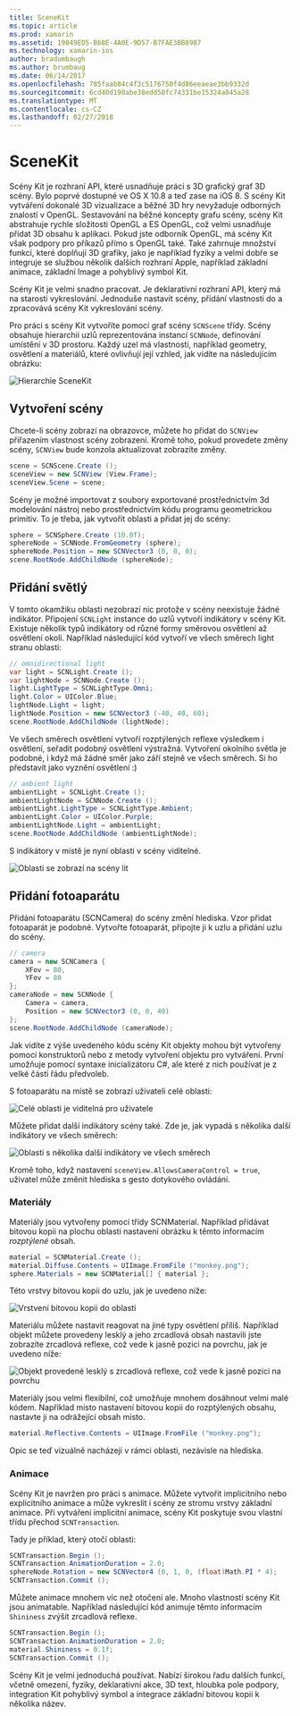 ```yaml
---
title: SceneKit
ms.topic: article
ms.prod: xamarin
ms.assetid: 19049ED5-B68E-4A0E-9D57-B7FAE3BB8987
ms.technology: xamarin-ios
author: bradumbaugh
ms.author: brumbaug
ms.date: 06/14/2017
ms.openlocfilehash: 785faab84c4f3c5176750f4d86eeaeae3bb9332d
ms.sourcegitcommit: 6cd40d190abe38edd50fc74331be15324a845a28
ms.translationtype: MT
ms.contentlocale: cs-CZ
ms.lasthandoff: 02/27/2018
---
```

# <a name="scenekit"></a>SceneKit

Scény Kit je rozhraní API, které usnadňuje práci s 3D grafický graf 3D scény. Bylo poprvé dostupné ve OS X 10.8 a teď zase na iOS 8. S scény Kit vytváření dokonalé 3D vizualizace a běžné 3D hry nevyžaduje odborných znalostí v OpenGL. Sestavování na běžné koncepty grafu scény, scény Kit abstrahuje rychle složitosti OpenGL a ES OpenGL, což velmi usnadňuje přidat 3D obsahu k aplikaci. Pokud jste odborník OpenGL, má scény Kit však podpory pro příkazů přímo s OpenGL také. Také zahrnuje množství funkcí, které doplňují 3D grafiky, jako je například fyziky a velmi dobře se integruje se službou několik dalších rozhraní Apple, například základní animace, základní Image a pohyblivý symbol Kit.

Scény Kit je velmi snadno pracovat. Je deklarativní rozhraní API, který má na starosti vykreslování. Jednoduše nastavit scény, přidání vlastnosti do a zpracovává scény Kit vykreslování scény.

Pro práci s scény Kit vytvoříte pomocí graf scény `SCNScene` třídy. Scény obsahuje hierarchii uzlů reprezentována instancí `SCNNode`, definování umístění v 3D prostoru. Každý uzel má vlastnosti, například geometry, osvětlení a materiálů, které ovlivňují její vzhled, jak vidíte na následujícím obrázku:

![](scenekit-images/image7.png "Hierarchie SceneKit") 

## <a name="create-a-scene"></a>Vytvoření scény

Chcete-li scény zobrazí na obrazovce, můžete ho přidat do `SCNView` přiřazením vlastnost scény zobrazení. Kromě toho, pokud provedete změny scény, `SCNView` bude konzola aktualizovat zobrazíte změny.

```csharp
scene = SCNScene.Create ();
sceneView = new SCNView (View.Frame);
sceneView.Scene = scene;
```

Scény je možné importovat z soubory exportované prostřednictvím 3d modelování nástroj nebo prostřednictvím kódu programu geometrickou primitiv. To je třeba, jak vytvořit oblasti a přidat jej do scény:

```csharp
sphere = SCNSphere.Create (10.0f);
sphereNode = SCNNode.FromGeometry (sphere);
sphereNode.Position = new SCNVector3 (0, 0, 0);
scene.RootNode.AddChildNode (sphereNode);
```

## <a name="adding-light"></a>Přidání světlý

V tomto okamžiku oblasti nezobrazí nic protože v scény neexistuje žádné indikátor. Připojení `SCNLight` instance do uzlů vytvoří indikátory v scény Kit. Existuje několik typů indikátory od různé formy směrovou osvětlení až osvětlení okolí. Například následující kód vytvoří ve všech směrech light stranu oblasti:

```csharp
// omnidirectional light
var light = SCNLight.Create ();
var lightNode = SCNNode.Create ();
light.LightType = SCNLightType.Omni;
light.Color = UIColor.Blue;
lightNode.Light = light;
lightNode.Position = new SCNVector3 (-40, 40, 60);
scene.RootNode.AddChildNode (lightNode);
```

Ve všech směrech osvětlení vytvoří rozptýlených reflexe výsledkem i osvětlení, seřadit podobný osvětlení výstražná. Vytvoření okolního světla je podobné, i když má žádné směr jako září stejně ve všech směrech. Si ho představit jako vyznění osvětlení :)

```csharp
// ambient light
ambientLight = SCNLight.Create ();
ambientLightNode = SCNNode.Create ();
ambientLight.LightType = SCNLightType.Ambient;
ambientLight.Color = UIColor.Purple;
ambientLightNode.Light = ambientLight;
scene.RootNode.AddChildNode (ambientLightNode);
```

S indikátory v místě je nyní oblasti v scény viditelné.

![](scenekit-images/image8.png "Oblasti se zobrazí na scény lit")
 
## <a name="adding-a-camera"></a>Přidání fotoaparátu

Přidání fotoaparátu (SCNCamera) do scény změní hlediska. Vzor přidat fotoaparát je podobné. Vytvořte fotoaparát, připojte ji k uzlu a přidání uzlu do scény.

```csharp
// camera
camera = new SCNCamera {
    XFov = 80,
    YFov = 80
};
cameraNode = new SCNNode {
    Camera = camera,
    Position = new SCNVector3 (0, 0, 40)
};
scene.RootNode.AddChildNode (cameraNode);
```

Jak vidíte z výše uvedeného kódu scény Kit objekty mohou být vytvořeny pomocí konstruktorů nebo z metody vytvoření objektu pro vytváření. První umožňuje pomocí syntaxe inicializátoru C#, ale které z nich používat je z velké části řádu předvoleb.

S fotoaparátu na místě se zobrazí uživateli celé oblasti:

![](scenekit-images/image9.png "Celé oblasti je viditelná pro uživatele")
 
Můžete přidat další indikátory scény také. Zde je, jak vypadá s několika další indikátory ve všech směrech:

![](scenekit-images/image10.png "Oblasti s několika další indikátory ve všech směrech")
 
Kromě toho, když nastavení `sceneView.AllowsCameraControl = true`, uživatel může změnit hlediska s gesto dotykového ovládání.

### <a name="materials"></a>Materiály

Materiály jsou vytvořeny pomocí třídy SCNMaterial. Například přidávat bitovou kopii na plochu oblasti nastavení obrázku k těmto informacím *rozptýlené* obsah.

```csharp
material = SCNMaterial.Create ();
material.Diffuse.Contents = UIImage.FromFile ("monkey.png");
sphere.Materials = new SCNMaterial[] { material };
```

Této vrstvy bitovou kopii do uzlu, jak je uvedeno níže:

![](scenekit-images/image11.png "Vrstvení bitovou kopii do oblasti")
 
Materiálu můžete nastavit reagovat na jiné typy osvětlení příliš. Například objekt můžete provedeny lesklý a jeho zrcadlová obsah nastavili jste zobrazíte zrcadlová reflexe, což vede k jasně pozici na povrchu, jak je uvedeno níže:

![](scenekit-images/image12.png "Objekt provedené lesklý s zrcadlová reflexe, což vede k jasně pozici na povrchu")
 
Materiály jsou velmi flexibilní, což umožňuje mnohem dosáhnout velmi malé kódem. Například místo nastavení bitovou kopii do rozptýlených obsahu, nastavte ji na odrážející obsah místo.

```csharp
material.Reflective.Contents = UIImage.FromFile ("monkey.png");
```

Opic se teď vizuálně nacházejí v rámci oblasti, nezávisle na hlediska.

### <a name="animation"></a>Animace

Scény Kit je navržen pro práci s animace. Můžete vytvořit implicitního nebo explicitního animace a může vykreslit i scény ze stromu vrstvy základní animace. Při vytváření implicitní animace, scény Kit poskytuje svou vlastní třídu přechod `SCNTransaction`.

Tady je příklad, který otočí oblasti:

```csharp
SCNTransaction.Begin ();
SCNTransaction.AnimationDuration = 2.0;
sphereNode.Rotation = new SCNVector4 (0, 1, 0, (float)Math.PI * 4);
SCNTransaction.Commit ();
```

Můžete animace mnohem víc než otočení ale. Mnoho vlastností scény Kit jsou animatable. Například následující kód animuje těmto informacím `Shininess` zvýšit zrcadlová reflexe.

```csharp
SCNTransaction.Begin ();
SCNTransaction.AnimationDuration = 2.0;
material.Shininess = 0.1f;
SCNTransaction.Commit ();
```

Scény Kit je velmi jednoduchá používat. Nabízí širokou řadu dalších funkcí, včetně omezení, fyziky, deklarativní akce, 3D text, hloubka pole podpory, integration Kit pohyblivý symbol a integrace základní bitovou kopii k několika název.